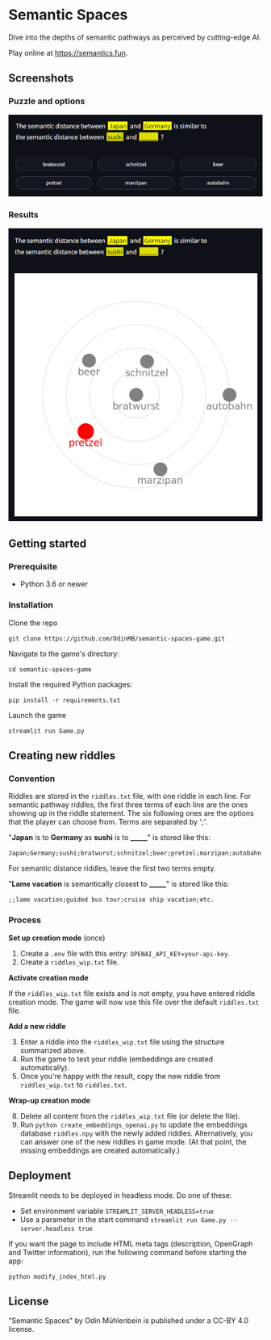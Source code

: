 # Semantic Spaces

Dive into the depths of semantic pathways as perceived by cutting-edge AI.

Play online at https://semantics.fun.

## Screenshots

### Puzzle and options

![Puzzle and options](img/screen1.png)

### Results

![Results](img/screen2.png)

## Getting started

### Prerequisite

- Python 3.6 or newer

### Installation

Clone the repo

    git clone https://github.com/OdinMB/semantic-spaces-game.git

Navigate to the game's directory:

    cd semantic-spaces-game

Install the required Python packages:

    pip install -r requirements.txt

Launch the game

    streamlit run Game.py

## Creating new riddles

### Convention

Riddles are stored in the `riddles.txt` file, with one riddle in each line. For semantic pathway riddles, the first three terms of each line are the ones showing up in the riddle statement. The six following ones are the options that the player can choose from. Terms are separated by ';'.

"**Japan** is to **Germany** as **sushi** is to **\_\_\_\_\_**" is stored like this:

    Japan;Germany;sushi;bratwurst;schnitzel;beer;pretzel;marzipan;autobahn

For semantic distance riddles, leave the first two terms empty.

"**Lame vacation** is semantically closest to **\_\_\_\_\_**" is stored like this:

    ;;lame vacation;guided bus tour;cruise ship vacation;etc.

### Process

**Set up creation mode** (once)

1. Create a `.env` file with this entry: `OPENAI_API_KEY=your-api-key`.
2. Create a `riddles_wip.txt` file.

**Activate creation mode**

If the `riddles_wip.txt` file exists and is not empty, you have entered riddle creation mode. The game will now use this file over the default `riddles.txt` file.

**Add a new riddle**

3. Enter a riddle into the `riddles_wip.txt` file using the structure summarized above.
4. Run the game to test your riddle (embeddings are created automatically).
5. Once you're happy with the result, copy the new riddle from `riddles_wip.txt` to `riddles.txt`.

**Wrap-up creation mode**

8. Delete all content from the `riddles_wip.txt` file (or delete the file).
9. Run `python create_embeddings_openai.py` to update the embeddings database `riddles.npy` with the newly added riddles. Alternatively, you can answer one of the new riddles in game mode. (At that point, the missing embeddings are created automatically.)

## Deployment

Streamlit needs to be deployed in headless mode. Do one of these:

- Set environment variable `STREAMLIT_SERVER_HEADLESS=true`
- Use a parameter in the start command `streamlit run Game.py --server.headless true`

If you want the page to include HTML meta tags (description, OpenGraph and Twitter information), run the following command before starting the app:

    python modify_index_html.py

## License

"Semantic Spaces" by Odin Mühlenbein is published under a CC-BY 4.0 license.
